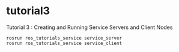 # tutorial3
Tutorial 3 : Creating and Running Service Servers and Client Nodes

```
rosrun ros_tutorials_service service_server
rosrun ros_tutorials_service service_client
```
